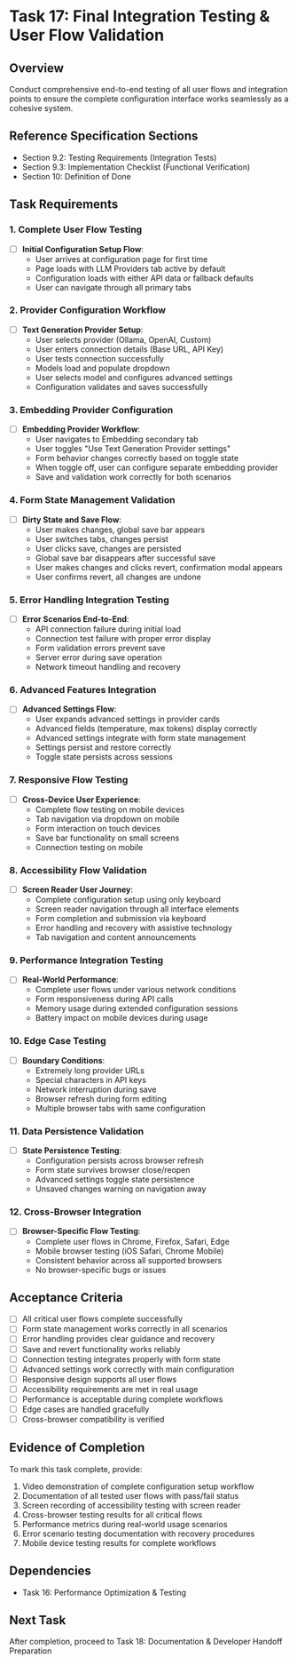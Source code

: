 # Task 17: Final Integration Testing & User Flow Validation

## Overview
Conduct comprehensive end-to-end testing of all user flows and integration points to ensure the complete configuration interface works seamlessly as a cohesive system.

## Reference Specification Sections
- Section 9.2: Testing Requirements (Integration Tests)
- Section 9.3: Implementation Checklist (Functional Verification)
- Section 10: Definition of Done

## Task Requirements

### 1. Complete User Flow Testing
- [ ] **Initial Configuration Setup Flow**:
  - User arrives at configuration page for first time
  - Page loads with LLM Providers tab active by default
  - Configuration loads with either API data or fallback defaults
  - User can navigate through all primary tabs

### 2. Provider Configuration Workflow
- [ ] **Text Generation Provider Setup**:
  - User selects provider (Ollama, OpenAI, Custom)
  - User enters connection details (Base URL, API Key)
  - User tests connection successfully
  - Models load and populate dropdown
  - User selects model and configures advanced settings
  - Configuration validates and saves successfully

### 3. Embedding Provider Configuration
- [ ] **Embedding Provider Workflow**:
  - User navigates to Embedding secondary tab
  - User toggles "Use Text Generation Provider settings"
  - Form behavior changes correctly based on toggle state
  - When toggle off, user can configure separate embedding provider
  - Save and validation work correctly for both scenarios

### 4. Form State Management Validation
- [ ] **Dirty State and Save Flow**:
  - User makes changes, global save bar appears
  - User switches tabs, changes persist
  - User clicks save, changes are persisted
  - Global save bar disappears after successful save
  - User makes changes and clicks revert, confirmation modal appears
  - User confirms revert, all changes are undone

### 5. Error Handling Integration Testing
- [ ] **Error Scenarios End-to-End**:
  - API connection failure during initial load
  - Connection test failure with proper error display
  - Form validation errors prevent save
  - Server error during save operation
  - Network timeout handling and recovery

### 6. Advanced Features Integration
- [ ] **Advanced Settings Flow**:
  - User expands advanced settings in provider cards
  - Advanced fields (temperature, max tokens) display correctly
  - Advanced settings integrate with form state management
  - Settings persist and restore correctly
  - Toggle state persists across sessions

### 7. Responsive Flow Testing
- [ ] **Cross-Device User Experience**:
  - Complete flow testing on mobile devices
  - Tab navigation via dropdown on mobile
  - Form interaction on touch devices
  - Save bar functionality on small screens
  - Connection testing on mobile

### 8. Accessibility Flow Validation
- [ ] **Screen Reader User Journey**:
  - Complete configuration setup using only keyboard
  - Screen reader navigation through all interface elements
  - Form completion and submission via keyboard
  - Error handling and recovery with assistive technology
  - Tab navigation and content announcements

### 9. Performance Integration Testing
- [ ] **Real-World Performance**:
  - Complete user flows under various network conditions
  - Form responsiveness during API calls
  - Memory usage during extended configuration sessions
  - Battery impact on mobile devices during usage

### 10. Edge Case Testing
- [ ] **Boundary Conditions**:
  - Extremely long provider URLs
  - Special characters in API keys
  - Network interruption during save
  - Browser refresh during form editing
  - Multiple browser tabs with same configuration

### 11. Data Persistence Validation
- [ ] **State Persistence Testing**:
  - Configuration persists across browser refresh
  - Form state survives browser close/reopen
  - Advanced settings toggle state persistence
  - Unsaved changes warning on navigation away

### 12. Cross-Browser Integration
- [ ] **Browser-Specific Flow Testing**:
  - Complete user flows in Chrome, Firefox, Safari, Edge
  - Mobile browser testing (iOS Safari, Chrome Mobile)
  - Consistent behavior across all supported browsers
  - No browser-specific bugs or issues

## Acceptance Criteria
- [ ] All critical user flows complete successfully
- [ ] Form state management works correctly in all scenarios
- [ ] Error handling provides clear guidance and recovery
- [ ] Save and revert functionality works reliably
- [ ] Connection testing integrates properly with form state
- [ ] Advanced settings work correctly with main configuration
- [ ] Responsive design supports all user flows
- [ ] Accessibility requirements are met in real usage
- [ ] Performance is acceptable during complete workflows
- [ ] Edge cases are handled gracefully
- [ ] Cross-browser compatibility is verified

## Evidence of Completion
To mark this task complete, provide:
1. Video demonstration of complete configuration setup workflow
2. Documentation of all tested user flows with pass/fail status
3. Screen recording of accessibility testing with screen reader
4. Cross-browser testing results for all critical flows
5. Performance metrics during real-world usage scenarios
6. Error scenario testing documentation with recovery procedures
7. Mobile device testing results for complete workflows

## Dependencies
- Task 16: Performance Optimization & Testing

## Next Task
After completion, proceed to Task 18: Documentation & Developer Handoff Preparation